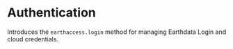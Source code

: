 # Authentication

Introduces the `earthaccess.login` method for managing Earthdata Login and cloud credentials.